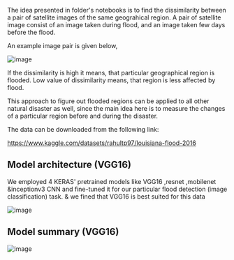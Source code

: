 The idea presented in folder's notebooks  is to find the dissimilarity between a pair of satellite images of the same geograhical region. A pair of satellite image consist of an image taken during flood, and an image taken few days before the flood.

An example image pair is given below,


![image](https://user-images.githubusercontent.com/31762490/202319454-4c8289b5-92f2-4997-bdc8-a456d3c5aa0c.png)

If the dissimilarity is high it means, that particular geographical region is flooded. Low value of dissimilarity means, that region is less affected by flood.

This approach to figure out flooded regions can be applied to all other natural disaster as well, since the main idea here is to measure the changes of a particular region before and during the disaster.

The data can be downloaded from the following link:

https://www.kaggle.com/datasets/rahultp97/louisiana-flood-2016




##  Model architecture (VGG16)

We employed 4 KERAS' pretrained models like VGG16 ,resnet ,mobilenet &inceptionv3 CNN and fine-tuned it for our particular flood detection (image classification) task.
& we fined that VGG16 is best suited for this data

![image](https://user-images.githubusercontent.com/31762490/202320653-dd2eca20-243b-4b95-820e-c0bf5d003bfb.png)


## Model summary (VGG16)

![image](https://user-images.githubusercontent.com/31762490/202319963-48aff570-9f3f-4adb-b0f5-bec69a91a3a7.png)
